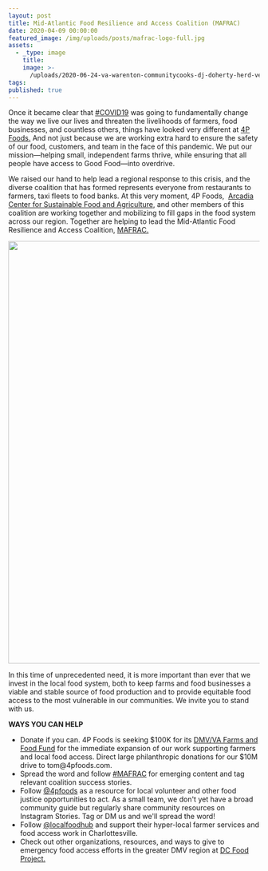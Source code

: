 ```yaml
---
layout: post
title: Mid-Atlantic Food Resilience and Access Coalition (MAFRAC)
date: 2020-04-09 00:00:00
featured_image: /img/uploads/posts/mafrac-logo-full.jpg
assets:
  - _type: image
    title:
    image: >-
      /uploads/2020-06-24-va-warenton-communitycooks-dj-doherty-herd-ventures-17.jpg
tags:
published: true
---
```


<div class="editable"><p>Once it became clear that&nbsp;<a href="https://www.instagram.com/explore/tags/covid19/">#COVID19</a>&nbsp;was going to fundamentally change the way we live our lives and threaten the livelihoods of farmers, food businesses, and countless others, things have looked very different at&nbsp;<a href="https://try4pfoods.com/at-home">4P Foods.</a>&nbsp;And not just because we are working extra hard to ensure the safety of our food, customers, and team in the face of this pandemic. We put our mission&mdash;helping small, independent farms thrive, while ensuring that all people have access to Good Food&mdash;into overdrive.</p><p>We raised our hand to help lead a regional response to this crisis, and the diverse coalition that has formed represents everyone from restaurants to farmers, taxi fleets to food banks. At this very moment, 4P Foods,&nbsp;&nbsp;<a target="_blank" rel="noopener" href="http://arcadiafood.org/">Arcadia Center for Sustainable Food and Agriculture</a>, and other members of this coalition are working together and mobilizing to fill gaps in the food system across our region. Together are helping to lead the Mid-Atlantic Food Resilience and Access Coalition,&nbsp;<a href="https://mafrac.com/">MAFRAC.</a></p><p><img width="1080" height="846" src="/uploads/2020-03-27-4p-mafrac-herd-ventres-friendshipctprospect-v2-2.jpg" /></p><p>In this time of unprecedented need, it is more important than ever that we invest in the local food system, both to keep farms and food businesses a viable and stable source of food production and to provide equitable food access to the most vulnerable in our communities. We invite you to stand with us.</p><p><strong>WAYS YOU CAN HELP</strong></p><ul><li>Donate if you can. 4P Foods is seeking $100K for its&nbsp;<a href="https://www.gofundme.com/f/greater-dcva-emergency-food-farm-support">DMV/VA Farms and Food Fund</a>&nbsp;for the immediate expansion of our work supporting farmers and local food access. Direct large philanthropic donations for our $10M drive to tom@4pfoods.com.</li><li>Spread the word and follow&nbsp;<a href="https://www.instagram.com/explore/tags/mafrac/">#MAFRAC</a>&nbsp;for emerging content and tag relevant coalition success stories.</li><li>Follow&nbsp;<a href="https://www.instagram.com/4pfoods/">@4pfoods</a>&nbsp;as a resource for local volunteer and other food justice opportunities to act. As a small team, we don't yet have a broad community guide but regularly share community resources on Instagram Stories. Tag or DM us and we'll spread the word!</li><li>Follow&nbsp;<a href="https://www.instagram.com/localfoodhub/">@localfoodhub</a>&nbsp;and support their hyper-local farmer services and food access work in Charlottesville.</li><li>Check out other organizations, resources, and ways to give to emergency food access efforts in the greater DMV region at&nbsp;<a href="https://dcfoodproject.org/emergency-food-access">DC Food Project.</a></li></ul></div>
